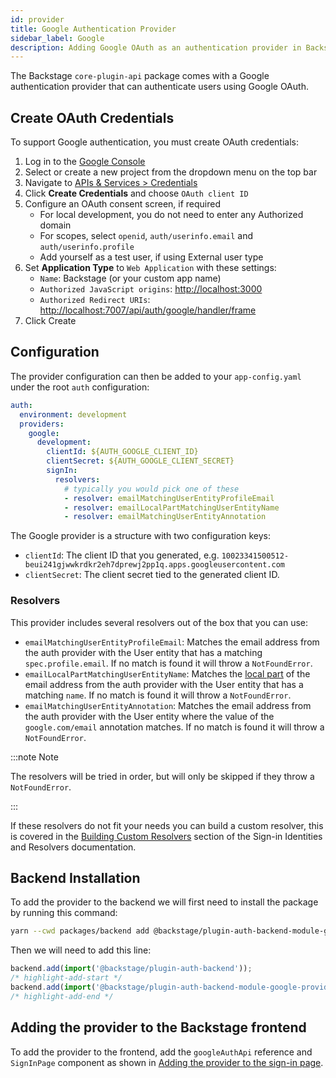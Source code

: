 ```yaml
---
id: provider
title: Google Authentication Provider
sidebar_label: Google
description: Adding Google OAuth as an authentication provider in Backstage
---
```


The Backstage `core-plugin-api` package comes with a Google authentication
provider that can authenticate users using Google OAuth.

## Create OAuth Credentials

To support Google authentication, you must create OAuth credentials:

1. Log in to the [Google Console](https://console.cloud.google.com)
2. Select or create a new project from the dropdown menu on the top bar
3. Navigate to
   [APIs & Services > Credentials](https://console.cloud.google.com/apis/credentials)
4. Click **Create Credentials** and choose `OAuth client ID`
5. Configure an OAuth consent screen, if required
   - For local development, you do not need to enter any Authorized domain
   - For scopes, select `openid`, `auth/userinfo.email` and
     `auth/userinfo.profile`
   - Add yourself as a test user, if using External user type
6. Set **Application Type** to `Web Application` with these settings:
   - `Name`: Backstage (or your custom app name)
   - `Authorized JavaScript origins`: <http://localhost:3000>
   - `Authorized Redirect URIs`:
     <http://localhost:7007/api/auth/google/handler/frame>
7. Click Create

## Configuration

The provider configuration can then be added to your `app-config.yaml` under the
root `auth` configuration:

```yaml
auth:
  environment: development
  providers:
    google:
      development:
        clientId: ${AUTH_GOOGLE_CLIENT_ID}
        clientSecret: ${AUTH_GOOGLE_CLIENT_SECRET}
        signIn:
          resolvers:
            # typically you would pick one of these
            - resolver: emailMatchingUserEntityProfileEmail
            - resolver: emailLocalPartMatchingUserEntityName
            - resolver: emailMatchingUserEntityAnnotation
```

The Google provider is a structure with two configuration keys:

- `clientId`: The client ID that you generated, e.g.
  `10023341500512-beui241gjwwkrdkr2eh7dprewj2pp1q.apps.googleusercontent.com`
- `clientSecret`: The client secret tied to the generated client ID.

### Resolvers

This provider includes several resolvers out of the box that you can use:

- `emailMatchingUserEntityProfileEmail`: Matches the email address from the auth provider with the User entity that has a matching `spec.profile.email`. If no match is found it will throw a `NotFoundError`.
- `emailLocalPartMatchingUserEntityName`: Matches the [local part](https://en.wikipedia.org/wiki/Email_address#Local-part) of the email address from the auth provider with the User entity that has a matching `name`. If no match is found it will throw a `NotFoundError`.
- `emailMatchingUserEntityAnnotation`: Matches the email address from the auth provider with the User entity where the value of the `google.com/email` annotation matches. If no match is found it will throw a `NotFoundError`.

:::note Note

The resolvers will be tried in order, but will only be skipped if they throw a `NotFoundError`.

:::

If these resolvers do not fit your needs you can build a custom resolver, this is covered in the [Building Custom Resolvers](../identity-resolver.md#building-custom-resolvers) section of the Sign-in Identities and Resolvers documentation.

## Backend Installation

To add the provider to the backend we will first need to install the package by running this command:

```bash title="from your Backstage root directory"
yarn --cwd packages/backend add @backstage/plugin-auth-backend-module-google-provider
```

Then we will need to add this line:

```ts title="in packages/backend/src/index.ts"
backend.add(import('@backstage/plugin-auth-backend'));
/* highlight-add-start */
backend.add(import('@backstage/plugin-auth-backend-module-google-provider'));
/* highlight-add-end */
```

## Adding the provider to the Backstage frontend

To add the provider to the frontend, add the `googleAuthApi` reference and
`SignInPage` component as shown in
[Adding the provider to the sign-in page](../index.md#adding-the-provider-to-the-sign-in-page).
